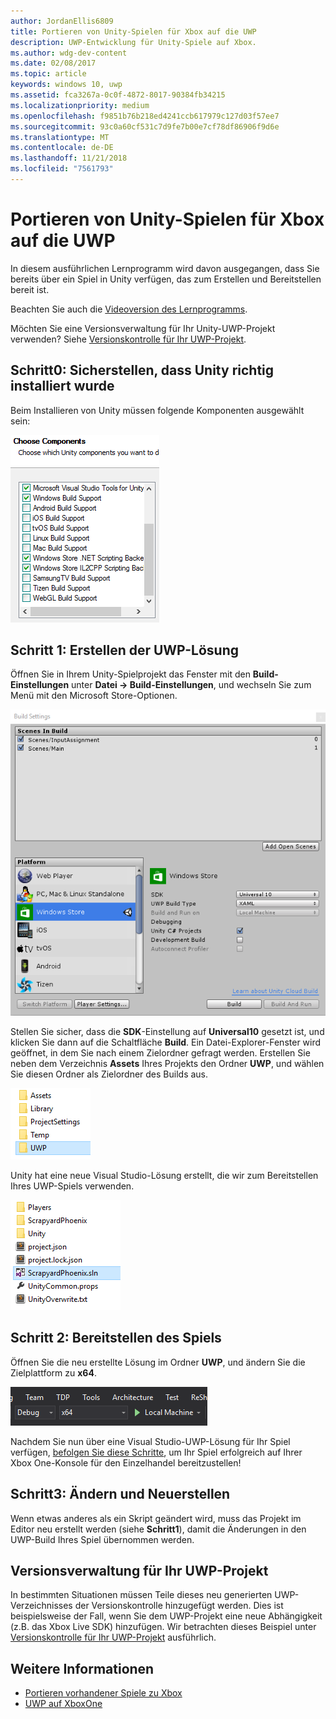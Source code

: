 ```yaml
---
author: JordanEllis6809
title: Portieren von Unity-Spielen für Xbox auf die UWP
description: UWP-Entwicklung für Unity-Spiele auf Xbox.
ms.author: wdg-dev-content
ms.date: 02/08/2017
ms.topic: article
keywords: windows 10, uwp
ms.assetid: fca3267a-0c0f-4872-8017-90384fb34215
ms.localizationpriority: medium
ms.openlocfilehash: f9851b76b218ed4241ccb617979c127d03f57ee7
ms.sourcegitcommit: 93c0a60cf531c7d9fe7b00e7cf78df86906f9d6e
ms.translationtype: MT
ms.contentlocale: de-DE
ms.lasthandoff: 11/21/2018
ms.locfileid: "7561793"
---
```

# <a name="bringing-unity-games-to-uwp-on-xbox"></a>Portieren von Unity-Spielen für Xbox auf die UWP


In diesem ausführlichen Lernprogramm wird davon ausgegangen, dass Sie bereits über ein Spiel in Unity verfügen, das zum Erstellen und Bereitstellen bereit ist.

Beachten Sie auch die [Videoversion des Lernprogramms](https://www.youtube.com/watch?v=f0Ptvw7k-CE).

Möchten Sie eine Versionsverwaltung für Ihr Unity-UWP-Projekt verwenden? Siehe [Versionskontrolle für Ihr UWP-Projekt](development-lanes-unity-versioning.md).

## <a name="step-0-ensure-unity-is-installed-correctly"></a>Schritt0: Sicherstellen, dass Unity richtig installiert wurde

Beim Installieren von Unity müssen folgende Komponenten ausgewählt sein:

![Installationskomponenten von Unity](images/unity-install-components.png)

## <a name="step-1-building-the-uwp-solution"></a>Schritt 1: Erstellen der UWP-Lösung

Öffnen Sie in Ihrem Unity-Spielprojekt das Fenster mit den **Build-Einstellungen** unter **Datei -> Build-Einstellungen**, und wechseln Sie zum Menü mit den Microsoft Store-Optionen.

![Fenster mit Build-Einstellungen](images/build-settings.png)

Stellen Sie sicher, dass die **SDK**-Einstellung auf **Universal10** gesetzt ist, und klicken Sie dann auf die Schaltfläche **Build**. Ein Datei-Explorer-Fenster wird geöffnet, in dem Sie nach einem Zielordner gefragt werden. Erstellen Sie neben dem Verzeichnis **Assets** Ihres Projekts den Ordner **UWP**, und wählen Sie diesen Ordner als Zielordner des Builds aus.

![Build-Zielordner](images/build-destination.png)

Unity hat eine neue Visual Studio-Lösung erstellt, die wir zum Bereitstellen Ihres UWP-Spiels verwenden.

![UWP-VS-Lösung](images/uwp-vs-solution.png)

## <a name="step-2-deploying-your-game"></a>Schritt 2: Bereitstellen des Spiels

Öffnen Sie die neu erstellte Lösung im Ordner **UWP**, und ändern Sie die Zielplattform zu **x64**.

![x64-Build-Plattform](images/x64-build-platform.png)

Nachdem Sie nun über eine Visual Studio-UWP-Lösung für Ihr Spiel verfügen, [befolgen Sie diese Schritte](getting-started.md), um Ihr Spiel erfolgreich auf Ihrer Xbox One-Konsole für den Einzelhandel bereitzustellen!

## <a name="step-3-modify-and-rebuild"></a>Schritt3: Ändern und Neuerstellen

Wenn etwas anderes als ein Skript geändert wird, muss das Projekt im Editor neu erstellt werden (siehe __Schritt1__), damit die Änderungen in den UWP-Build Ihres Spiel übernommen werden.

## <a name="versioning-your-uwp-project"></a>Versionsverwaltung für Ihr UWP-Projekt

In bestimmten Situationen müssen Teile dieses neu generierten UWP-Verzeichnisses der Versionskontrolle hinzugefügt werden. Dies ist beispielsweise der Fall, wenn Sie dem UWP-Projekt eine neue Abhängigkeit (z.B. das Xbox Live SDK) hinzufügen.  Wir betrachten dieses Beispiel unter [Versionskontrolle für Ihr UWP-Projekt](development-lanes-unity-versioning.md) ausführlich.

## <a name="see-also"></a>Weitere Informationen
- [Portieren vorhandener Spiele zu Xbox](development-lanes-landing.md)
- [UWP auf XboxOne](index.md)
